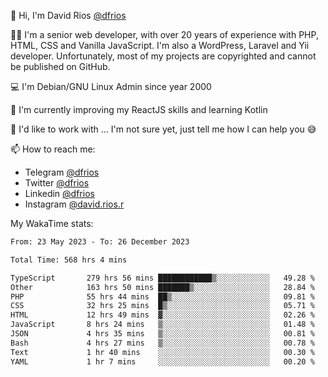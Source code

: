 👋 Hi, I'm David Rios [@dfrios](https://github.com/dfrios)

👨‍💻 I'm a senior web developer, with over 20 years of experience with PHP, HTML, CSS and Vanilla JavaScript. I'm also a WordPress, Laravel and Yii developer. Unfortunately, most of my projects are copyrighted and cannot be published on GitHub.

💻 I'm Debian/GNU Linux Admin since year 2000

🌱 I'm currently improving my ReactJS skills and learning Kotlin

💞️ I'd like to work with ... I'm not sure yet, just tell me how I can help you 😅


📫 How to reach me:
* Telegram [@dfrios](https://t.me/dfrios)
* Twitter [@dfrios](https://twitter.com/dfrios)
* Linkedin [@dfrios](https://linkedin.com/in/dfrios)
* Instagram [@david.rios.r](https://instagram.com/david.rios.r)



My WakaTime stats:
<!--START_SECTION:waka-->

```txt
From: 23 May 2023 - To: 26 December 2023

Total Time: 568 hrs 4 mins

TypeScript       279 hrs 56 mins ████████████▒░░░░░░░░░░░░   49.28 %
Other            163 hrs 50 mins ███████▒░░░░░░░░░░░░░░░░░   28.84 %
PHP              55 hrs 44 mins  ██▒░░░░░░░░░░░░░░░░░░░░░░   09.81 %
CSS              32 hrs 25 mins  █▒░░░░░░░░░░░░░░░░░░░░░░░   05.71 %
HTML             12 hrs 49 mins  ▓░░░░░░░░░░░░░░░░░░░░░░░░   02.26 %
JavaScript       8 hrs 24 mins   ▒░░░░░░░░░░░░░░░░░░░░░░░░   01.48 %
JSON             4 hrs 35 mins   ▒░░░░░░░░░░░░░░░░░░░░░░░░   00.81 %
Bash             4 hrs 27 mins   ▒░░░░░░░░░░░░░░░░░░░░░░░░   00.78 %
Text             1 hr 40 mins    ░░░░░░░░░░░░░░░░░░░░░░░░░   00.30 %
YAML             1 hr 7 mins     ░░░░░░░░░░░░░░░░░░░░░░░░░   00.20 %
```

<!--END_SECTION:waka-->
